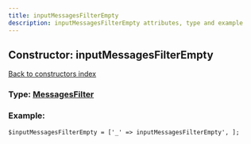 ```yaml
---
title: inputMessagesFilterEmpty
description: inputMessagesFilterEmpty attributes, type and example
---
```

## Constructor: inputMessagesFilterEmpty  
[Back to constructors index](index.md)






### Type: [MessagesFilter](../types/MessagesFilter.md)


### Example:

```
$inputMessagesFilterEmpty = ['_' => inputMessagesFilterEmpty', ];
```